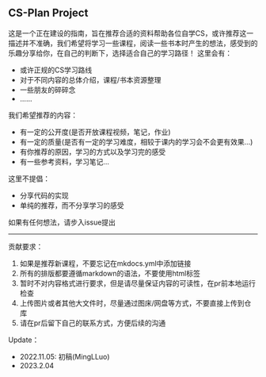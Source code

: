 ## CS-Plan Project
这是一个正在建设的指南，旨在推荐合适的资料帮助各位自学CS，或许推荐这一描述并不准确，我们希望将学习一些课程，阅读一些书本时产生的想法，感受到的乐趣分享给你，在自己的判断下，选择适合自己的学习路径！
这里会有：
- 或许正规的CS学习路线
- 对于不同内容的总体介绍，课程/书本资源整理
- 一些朋友的碎碎念
- ......

我们希望推荐的内容：
- 有一定的公开度(是否开放课程视频，笔记，作业)
- 有一定的质量(是否有一定的学习难度，相较于课内的学习会不会更有效果...)
- 有你推荐的原因，学习的方式以及学习完的感受
- 有一些参考资料，学习笔记...

这里不提倡：
- 分享代码的实现
- 单纯的推荐，而不分享学习的感受

如果有任何想法，请步入issue提出

---
贡献要求：
1. 如果是推荐新课程，不要忘记在mkdocs.yml中添加链接
2. 所有的排版都要遵循markdown的语法，不要使用html标签
3. 暂时不对内容格式进行要求，但是请尽量保证内容的可读性，在pr前本地运行检查
4. 上传图片或者其他大文件时，尽量通过图床/网盘等方式，不要直接上传到仓库
5. 请在pr后留下自己的联系方式，方便后续的沟通

Update：
- 2022.11.05: 初稿(MingLLuo)
- 2023.2.04